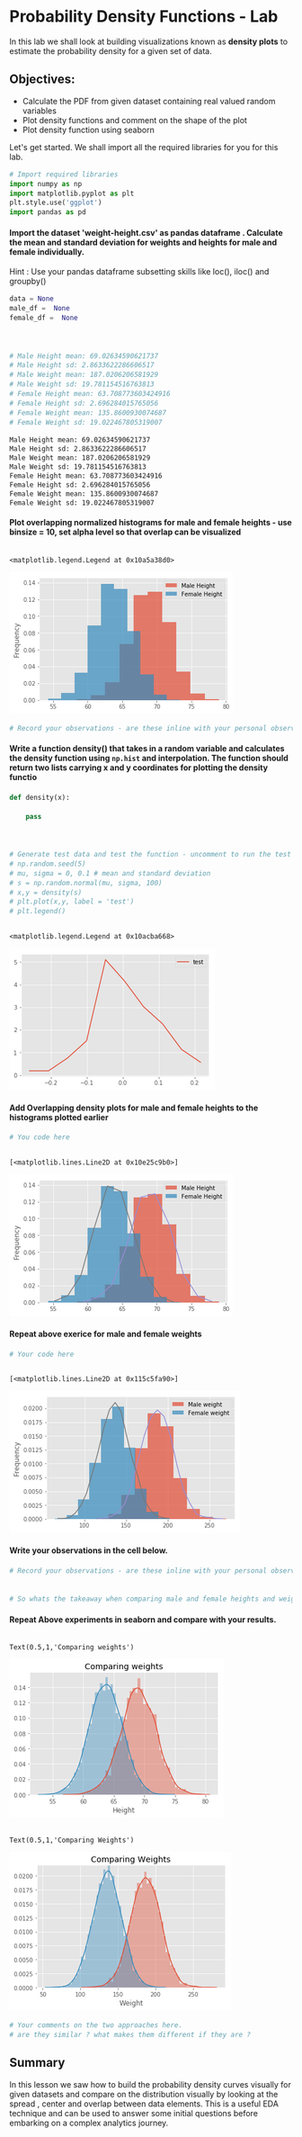 
# Probability Density Functions - Lab

In this lab we shall look at building visualizations known as **density plots** to estimate the probability density for a given set of data. 

## Objectives:

* Calculate the PDF from given dataset containing real valued random variables
* Plot density functions and comment on the shape of the plot
* Plot density function using seaborn

Let's get started. We shall import all the required libraries for you for this lab. 


```python
# Import required libraries
import numpy as np
import matplotlib.pyplot as plt
plt.style.use('ggplot')
import pandas as pd 
```

#### Import the dataset 'weight-height.csv' as pandas dataframe . Calculate the mean and standard deviation for weights and heights for male and female individually. 

Hint : Use your pandas dataframe subsetting skills like loc(), iloc() and groupby()


```python
data = None
male_df =  None
female_df =  None

  

# Male Height mean: 69.02634590621737
# Male Height sd: 2.8633622286606517
# Male Weight mean: 187.0206206581929
# Male Weight sd: 19.781154516763813
# Female Height mean: 63.708773603424916
# Female Height sd: 2.696284015765056
# Female Weight mean: 135.8600930074687
# Female Weight sd: 19.022467805319007
```

    Male Height mean: 69.02634590621737
    Male Height sd: 2.8633622286606517
    Male Weight mean: 187.0206206581929
    Male Weight sd: 19.781154516763813
    Female Height mean: 63.708773603424916
    Female Height sd: 2.696284015765056
    Female Weight mean: 135.8600930074687
    Female Weight sd: 19.022467805319007


#### Plot overlapping normalized histograms for male and female heights - use binsize = 10, set alpha level so that overlap can be visualized


```python

```




    <matplotlib.legend.Legend at 0x10a5a38d0>




![png](index_files/index_5_1.png)



```python
# Record your observations - are these inline with your personal observations?


```

#### Write a function density() that takes in a random variable and calculates the density function using `np.hist` and interpolation. The function should return two lists carrying x and y coordinates for plotting the density functio


```python
def density(x):
    
    pass



# Generate test data and test the function - uncomment to run the test
# np.random.seed(5)
# mu, sigma = 0, 0.1 # mean and standard deviation
# s = np.random.normal(mu, sigma, 100)
# x,y = density(s)
# plt.plot(x,y, label = 'test')
# plt.legend()
```


```python

```




    <matplotlib.legend.Legend at 0x10acba668>




![png](index_files/index_9_1.png)


#### Add Overlapping density plots for male and female heights to the histograms plotted earlier


```python
# You code here 
```


```python

```




    [<matplotlib.lines.Line2D at 0x10e25c9b0>]




![png](index_files/index_12_1.png)


#### Repeat above exerice for male and female weights


```python
# Your code here 
```


```python

```




    [<matplotlib.lines.Line2D at 0x115c5fa90>]




![png](index_files/index_15_1.png)


#### Write your observations in the cell below.


```python
# Record your observations - are these inline with your personal observations?


# So whats the takeaway when comparing male and female heights and weights 


```

#### Repeat Above experiments in seaborn and compare with your results. 


```python

```




    Text(0.5,1,'Comparing weights')




![png](index_files/index_19_1.png)



```python

```




    Text(0.5,1,'Comparing Weights')




![png](index_files/index_20_1.png)



```python
# Your comments on the two approaches here. 
# are they similar ? what makes them different if they are ?
```

## Summary

In this lesson we saw how to build the probability density curves visually for given datasets and compare on the distribution visually by looking at the spread , center and overlap between data elements. This is a useful EDA technique and can be used to answer some initial questions before embarking on a complex analytics journey.
